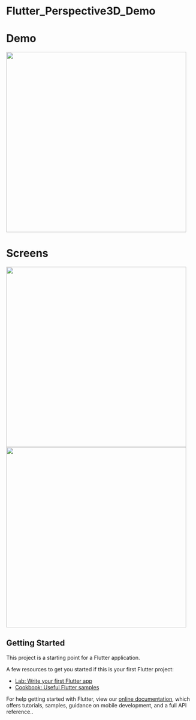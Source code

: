 # Flutter_Perspective3D_Demo

# Demo
<img height="480px" src= "https://user-images.githubusercontent.com/59611415/85287575-16ec8880-b4b2-11ea-9050-be09790d0d91.gif">



# Screens
<img height="480px" src="https://user-images.githubusercontent.com/59611415/85287811-6b900380-b4b2-11ea-8505-c0dcc5b55a28.png"> 

<img height="480px" src="https://user-images.githubusercontent.com/59611415/85288036-bc076100-b4b2-11ea-8b50-b2b520d700e9.png">  



## Getting Started

This project is a starting point for a Flutter application.

A few resources to get you started if this is your first Flutter project:

- [Lab: Write your first Flutter app](https://flutter.dev/docs/get-started/codelab)
- [Cookbook: Useful Flutter samples](https://flutter.dev/docs/cookbook)

For help getting started with Flutter, view our
[online documentation](https://flutter.dev/docs), which offers tutorials,
samples, guidance on mobile development, and a full API reference..
